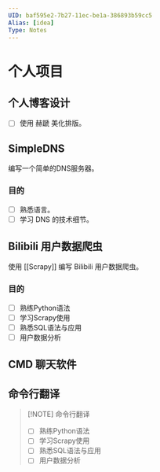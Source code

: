 ```yaml
---
UID: baf595e2-7b27-11ec-be1a-386893b59cc5
Alias: [idea] 
Type: Notes
---
```


# 个人项目

## 个人博客设计

- [ ] 使用 赫蹏 美化排版。

## SimpleDNS

编写一个简单的DNS服务器。

### 目的

- [ ] 熟悉语言。
- [ ] 学习 DNS 的技术细节。

## Bilibili 用户数据爬虫

使用 [[Scrapy]] 编写 Bilibili 用户数据爬虫。

### 目的

- [ ] 熟练Python语法
- [ ] 学习Scrapy使用
- [ ] 熟悉SQL语法与应用
- [ ] 用户数据分析

## CMD 聊天软件



## 命令行翻译



> [!NOTE] 命令行翻译
> - [ ] 熟练Python语法
> - [ ] 学习Scrapy使用
> - [ ] 熟悉SQL语法与应用
> - [ ] 用户数据分析

